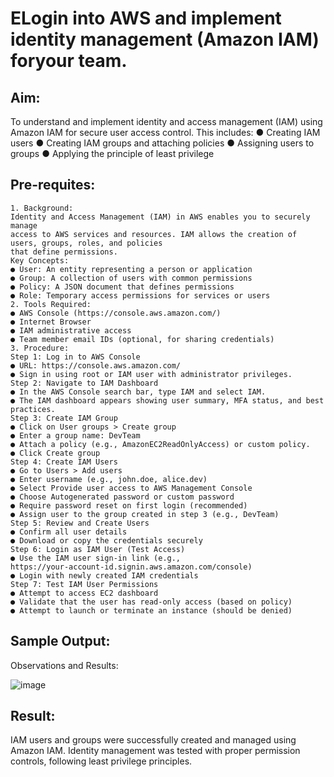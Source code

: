 # ELogin into AWS and implement identity management (Amazon IAM) foryour team.

## Aim:
To understand and implement identity and access management (IAM) using Amazon IAM for
secure user access control. This includes:
● Creating IAM users
● Creating IAM groups and attaching policies
● Assigning users to groups
● Applying the principle of least privilege

## Pre-requites:
```
1. Background:
Identity and Access Management (IAM) in AWS enables you to securely manage
access to AWS services and resources. IAM allows the creation of users, groups, roles, and policies
that define permissions.
Key Concepts:
● User: An entity representing a person or application
● Group: A collection of users with common permissions
● Policy: A JSON document that defines permissions
● Role: Temporary access permissions for services or users
2. Tools Required:
● AWS Console (https://console.aws.amazon.com/)
● Internet Browser
● IAM administrative access
● Team member email IDs (optional, for sharing credentials)
3. Procedure:
Step 1: Log in to AWS Console
● URL: https://console.aws.amazon.com/
● Sign in using root or IAM user with administrator privileges.
Step 2: Navigate to IAM Dashboard
● In the AWS Console search bar, type IAM and select IAM.
● The IAM dashboard appears showing user summary, MFA status, and best
practices.
Step 3: Create IAM Group
● Click on User groups > Create group
● Enter a group name: DevTeam
● Attach a policy (e.g., AmazonEC2ReadOnlyAccess) or custom policy.
● Click Create group
Step 4: Create IAM Users
● Go to Users > Add users
● Enter username (e.g., john.doe, alice.dev)
● Select Provide user access to AWS Management Console
● Choose Autogenerated password or custom password
● Require password reset on first login (recommended)
● Assign user to the group created in step 3 (e.g., DevTeam)
Step 5: Review and Create Users
● Confirm all user details
● Download or copy the credentials securely
Step 6: Login as IAM User (Test Access)
● Use the IAM user sign-in link (e.g.,
https://your-account-id.signin.aws.amazon.com/console)
● Login with newly created IAM credentials
Step 7: Test IAM User Permissions
● Attempt to access EC2 dashboard
● Validate that the user has read-only access (based on policy)
● Attempt to launch or terminate an instance (should be denied)
```

## Sample Output:
Observations and Results:

![image](https://github.com/user-attachments/assets/bad12717-1656-4eb6-b149-8b932cb22fcd)

## Result:
IAM users and groups were successfully created and managed using Amazon IAM. Identity
management was tested with proper permission controls, following least privilege principles.
